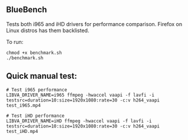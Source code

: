 ## BlueBench
Tests both i965 and iHD drivers for performance comparison. Firefox on Linux distros has them backlisted.

To run:
```
chmod +x benchmark.sh
./benchmark.sh
```
## Quick manual test:
```
# Test i965 performance
LIBVA_DRIVER_NAME=i965 ffmpeg -hwaccel vaapi -f lavfi -i testsrc=duration=10:size=1920x1080:rate=30 -c:v h264_vaapi test_i965.mp4

# Test iHD performance  
LIBVA_DRIVER_NAME=iHD ffmpeg -hwaccel vaapi -f lavfi -i testsrc=duration=10:size=1920x1080:rate=30 -c:v h264_vaapi test_iHD.mp4
```
